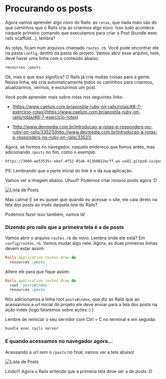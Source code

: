 # Procurando os posts

Agora vamos aprender algo novo do Rails: as `rotas`, que nada mais são do que caminhos que o Rails cria ao criarmos algo novo. Isso tudo acontece naquele primeiro comando que executamos para criar o Post (bundle exec rails scaffold...), lembra?

As rotas, ficam num arquivos chamado `routes.rb`. Você pode encontrar ele na pasta `config`, dentro da pasta do projeto. Vamos abrir esse arquivo, nele, deve haver uma linha com o conteúdo abaixo:

```sh
resources :posts
```

Ok, mas o que isso significa? O Rails já cria muitas coisas para a gente. Nessa linha, ele cria automaticamente todos os caminhos para criarmos, atualizarmos, vermos, e excluirmos um post.

Você pode aprender mais sobre rotas nos seguintes links:
- [https://www.caelum.com.br/apostila-ruby-on-rails/rotas/#8-7-exercicio-rotas](https://www.caelum.com.br/apostila-ruby-on-rails/rotas/#8-7-exercicio-rotas)

- [http://www.devmedia.com.br/introducao-a-rotas-e-responders-no-ruby-on-rails/33521](http://www.devmedia.com.br/introducao-a-rotas-e-responders-no-ruby-on-rails/33521)


Agora, se formos no navegador, naquele endereço que fomos antes, mas adicionando `/posts` no fim, como o exemplo:

```sh
https://3000-ae53535c-e0af-4f52-85ab-413b0022ecff.ws-us02.gitpod.io/posts
```
PS: Lembrando que a parte inicial do link é o da sua aplicação.

Vamos ver a imagem abaixo. Uhuul!! Podemos criar nossos posts agora :D

![Lista de Posts](../images/rails/lista_posts.png)

Mas calma! E se eu quiser que quando eu acessar o site, ele caia direto na tela dos posts ao invés daquela tela do Rails?

Podemos fazer isso também, vamos lá!

### Dizendo pro rails que a primeira tela é a de posts

Vamos abrir o arquivo `routes.rb` de novo. Lembra onde ele está? Em `config/routes.rb`.
Vamos mudar algo nele: Agora, as duas primeiras linhas devem estar assim:

```ruby
Rails.application.routes.draw do
  resources :posts
```

Altere ele para que fique assim:

```ruby
Rails.application.routes.draw do
  root 'posts#index'
  resources :posts
```

Nós adicionamos a linha root `posts#index`, que diz ao Rails que ao acessarmos a url inicial do projeto ele deve enviar para a tela dos posts na ação index (logo falaremos sobre ações :) )

Lembre de reiniciar o seu servidor com Ctrl + C no terminal e em seguida:

```sh
bundle exec rails server
```

### E quando acessamos no navegador agora...

Acessando a url sem o `/posts` no final, vamos ver a tela abaixo!

![Lista de Posts](../images/rails/lista_posts.png)

Lindo!!! Agora o Rails entende que a primeira tela deve ser a de posts :D
